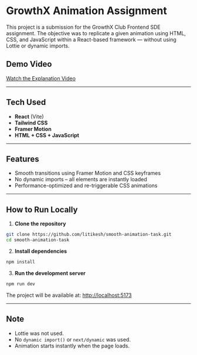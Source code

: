 # GrowthX Animation Assignment

This project is a submission for the GrowthX Club Frontend SDE assignment. The objective was to replicate a given animation using HTML, CSS, and JavaScript within a React-based framework — without using Lottie or dynamic imports.

## Demo Video

[Watch the Explanation Video](https://www.loom.com/share/de732ae48ed6421f849c6aad3d15fc3d?sid=98d0236b-6716-4bb9-a9ab-b2aa05b96ba1)  

---

## Tech Used

- **React** (Vite)
- **Tailwind CSS**
- **Framer Motion**
- **HTML + CSS + JavaScript**

---

## Features
- Smooth transitions using Framer Motion and CSS keyframes
- No dynamic imports – all elements are instantly loaded
- Performance-optimized and re-triggerable CSS animations

---

## How to Run Locally

1. **Clone the repository**

```bash
git clone https://github.com/litikesh/smooth-animation-task.git
cd smooth-animation-task
````

2. **Install dependencies**

```bash
npm install
```

3. **Run the development server**

```bash
npm run dev
```

The project will be available at: [http://localhost:5173](http://localhost:5173)

---

## Note

* Lottie was not used.
* No `dynamic import()` or `next/dynamic` was used.
* Animation starts instantly when the page loads.